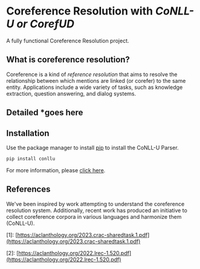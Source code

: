 # Coreference Resolution with *CoNLL-U or CorefUD*
A fully functional Coreference Resolution project.
## What is coreference resolution?
Coreference is a kind of *reference resolution* that aims to resolve the relationship between which mentions are linked (or corefer) to the same entity. Applications include a wide variety of tasks, such as knowledge extraction, question answering, and dialog systems.
## Detailed *goes here

## Installation
Use the package manager to install [pip](https://pip.pypa.io/en/stable/) to install the CoNLL-U Parser.

```bash
pip install conllu
```

For more information, please [click here](https://pypi.org/project/conllu/).


## References
We've been inspired by work attempting to understand the coreference resolution system. Additionally, recent work has produced an initiative to collect coreference corpora in various languages and harmonize them (CoNLL-U).


[1]\: [https://aclanthology.org/2023.crac-sharedtask.1.pdf](https://aclanthology.org/2023.crac-sharedtask.1.pdf)

[2]\: [https://aclanthology.org/2022.lrec-1.520.pdf](https://aclanthology.org/2022.lrec-1.520.pdf)




